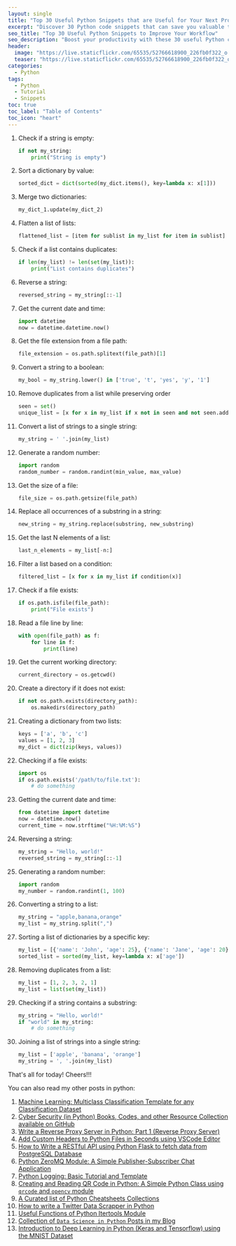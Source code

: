 ```yaml
---
layout: single
title: "Top 30 Useful Python Snippets that are Useful for Your Next Project"
excerpt: "Discover 30 Python code snippets that can save you valuable time and help you get your next project up and running quickly. These code snippets include time-saving tricks, file management, string manipulation, and data analysis, as well as other useful tips and tricks. Whether you're a beginner or an experienced Python developer, these code snippets will help you become more efficient and productive."
seo_title: "Top 30 Useful Python Snippets to Improve Your Workflow"
seo_description: "Boost your productivity with these 30 useful Python code snippets. Learn time-saving tricks, file management, string manipulation, and data analysis, and list comprehension techniques that can help you get your next project up and running quickly. Whether you're a beginner or an experienced Python developer, these snippets will help you become more efficient and productive."
header:
  image: "https://live.staticflickr.com/65535/52766618900_226fb0f322_o.png"
  teaser: "https://live.staticflickr.com/65535/52766618900_226fb0f322_o.png"
categories:
  - Python
tags:
  - Python
  - Tutorial
  - Snippets
toc: true
toc_label: "Table of Contents"
toc_icon: "heart"
---
```


1.  Check if a string is empty:

    ```py
    if not my_string:
        print("String is empty")
    ``` 
    
2.  Sort a dictionary by value:

    ```py
    sorted_dict = dict(sorted(my_dict.items(), key=lambda x: x[1]))
    ``` 
    
3.  Merge two dictionaries:

    ```py
    my_dict_1.update(my_dict_2)
    ``` 
    
4.  Flatten a list of lists:

    ```py
    flattened_list = [item for sublist in my_list for item in sublist]
    ``` 
    
5.  Check if a list contains duplicates:

    ```py
    if len(my_list) != len(set(my_list)):
        print("List contains duplicates")
    ``` 
    
6.  Reverse a string:

    ```py
    reversed_string = my_string[::-1]
    ``` 
    
7.  Get the current date and time:

    ```py
    import datetime
    now = datetime.datetime.now()
    ``` 
    
8.  Get the file extension from a file path:

    ```py
    file_extension = os.path.splitext(file_path)[1]
    ``` 
    
9.  Convert a string to a boolean:

    ```py
    my_bool = my_string.lower() in ['true', 't', 'yes', 'y', '1']
    ``` 
    
10.  Remove duplicates from a list while preserving order
	   ```py
	   seen = set()
	   unique_list = [x for x in my_list if x not in seen and not seen.add(x)]
	   ```
    
11.  Convert a list of strings to a single string:

	   ```py
	   my_string = ' '.join(my_list)
	   ``` 
    
12.  Generate a random number:

	   ```py
	   import random
	   random_number = random.randint(min_value, max_value)
	   ``` 
    
13.  Get the size of a file:

	   ```py
	   file_size = os.path.getsize(file_path)
	   ``` 
    
14.  Replace all occurrences of a substring in a string:

	   ```py
	   new_string = my_string.replace(substring, new_substring)
	   ``` 
    
15.  Get the last N elements of a list:

	   ```py
	   last_n_elements = my_list[-n:]
	   ``` 
    
16.  Filter a list based on a condition:

	   ```py
	   filtered_list = [x for x in my_list if condition(x)]
	   ``` 
    
17.  Check if a file exists:

	   ```py
	   if os.path.isfile(file_path):
	       print("File exists")
	   ``` 
    
18.  Read a file line by line:

	   ```py
	   with open(file_path) as f:
	       for line in f:
	           print(line)
	   ``` 
    
19.  Get the current working directory:

	   ```py
	   current_directory = os.getcwd()
	   ``` 
    
20.  Create a directory if it does not exist:
    
	   ```py
	   if not os.path.exists(directory_path):
	       os.makedirs(directory_path)
	   ```

1.  Creating a dictionary from two lists:

    ```py
    keys = ['a', 'b', 'c']
    values = [1, 2, 3]
    my_dict = dict(zip(keys, values))
    ``` 
    
2.  Checking if a file exists:

    ```py
    import os
    if os.path.exists('/path/to/file.txt'):
        # do something
    ``` 
    
3.  Getting the current date and time:

    ```py
    from datetime import datetime
    now = datetime.now()
    current_time = now.strftime("%H:%M:%S")
    ``` 
    
4.  Reversing a string:

    ```py
    my_string = "Hello, world!"
    reversed_string = my_string[::-1]
    ``` 
    
5.  Generating a random number:

    ```py
    import random
    my_number = random.randint(1, 100)
    ``` 
    
6.  Converting a string to a list:

    ```py
    my_string = "apple,banana,orange"
    my_list = my_string.split(",")
    ``` 
    
7.  Sorting a list of dictionaries by a specific key:

    ```py
    my_list = [{'name': 'John', 'age': 25}, {'name': 'Jane', 'age': 20}]
    sorted_list = sorted(my_list, key=lambda x: x['age'])
    ``` 
    
8.  Removing duplicates from a list:

    ```py
    my_list = [1, 2, 3, 2, 1]
    my_list = list(set(my_list))
    ``` 
    
9.  Checking if a string contains a substring:

    ```py
    my_string = "Hello, world!"
    if "world" in my_string:
        # do something
    ``` 
    
10.  Joining a list of strings into a single string:

	   ```py
	   my_list = ['apple', 'banana', 'orange']
	   my_string = ', '.join(my_list)
	   ```

That's all for today! Cheers!!!

You can also read my other posts in python:
1. [Machine Learning: Multiclass Classification Template for any Classification Dataset](https://shantoroy.com/machine-learning/machine-learning-multiclass-classification-template/)
2. [Cyber Security (in Python) Books, Codes, and other Resource Collection available on GitHub](https://shantoroy.com/security/python-for-cybersecurity-books-and-codes/)
3. [Write a Reverse Proxy Server in Python: Part 1 (Reverse Proxy Server)](https://shantoroy.com/network/write-a-reverse-proxy-server-in-python/)
4. [Add Custom Headers to Python Files in Seconds using VSCode Editor](https://shantoroy.com/tutorial/add-header-to-python-file-vscode.md/)
5. [How to Write a RESTful API using Python Flask to fetch data from PostgreSQL Database](https://shantoroy.com/python/python-api-using-flask-to-run-postgresql-query/)
6. [Python ZeroMQ Module: A Simple Publisher-Subscriber Chat Application](https://shantoroy.com/python/simple-chat-application-using-python-zeromq/)
7. [Python Logging: Basic Tutorial and Template](https://shantoroy.com/python/python-logging-module-basic-tutorial-and-template/)
8. [Creating and Reading QR Code in Python: A Simple Python Class using  `qrcode`  and  `opencv`  module](https://shantoroy.com/python/creating-and-reading-qrcode-in-python/)
9. [A Curated list of Python Cheatsheets Collections](https://shantoroy.com/python/best-python-cheatsheet-collection/)
10. [How to write a Twitter Data Scrapper in Python](https://shantoroy.com/python/build-a-twitter-scrapper-in-python/) 
11. [Useful Functions of Python Itertools Module](https://shantoroy.com/python/python-itertools-useful-functions/)
12. [Collection of  `Data Science in Python`  Posts in my Blog](https://shantoroy.com/python/data-science-in-python-posts-in-my-blog/)
13. [Introduction to Deep Learning in Python (Keras and Tensorflow) using the MNIST Dataset](https://shantoroy.com/machine-learning/intro-to-deep-learning-with-mnist-data-prediction/)
<!--stackedit_data:
eyJoaXN0b3J5IjpbLTI0MjAxMDgwMiwtNzcyMTEwOTMyLDgyMz
k1NzA1OV19
-->
